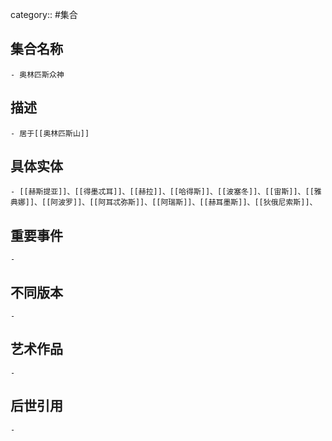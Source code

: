 category:: #集合
## 集合名称
	- 奥林匹斯众神
## 描述
	- 居于[[奥林匹斯山]]
## 具体实体
	- [[赫斯提亚]]、[[得墨忒耳]]、[[赫拉]]、[[哈得斯]]、[[波塞冬]]、[[宙斯]]、[[雅典娜]]、[[阿波罗]]、[[阿耳忒弥斯]]、[[阿瑞斯]]、[[赫耳墨斯]]、[[狄俄尼索斯]]、
## 重要事件
	-
## 不同版本
	-
## 艺术作品
	-
## 后世引用
	-

